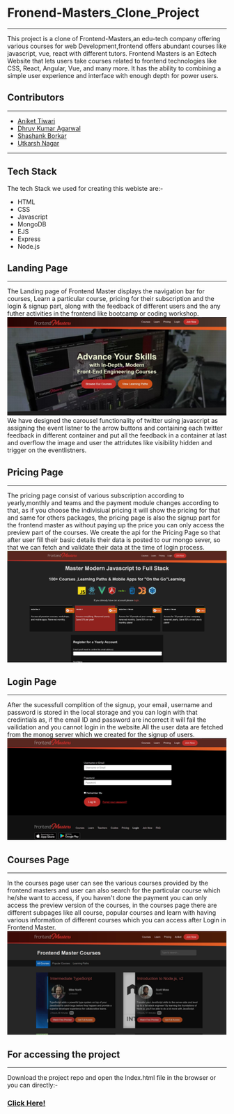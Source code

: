 # Fronend-Masters_Clone_Project
---
This project is a clone of Frontend-Masters,an edu-tech company offering various courses for web Development,frontend offers abundant courses like javascript, vue, react with different tutors.
Frontend Masters is an Edtech Website that lets users take courses related to frontend technologies like CSS, React, Angular, Vue, and many more. It has the ability to combining a simple user experience and interface with enough depth for power users.

## Contributors
----
+ [Aniket Tiwari](https://github.com/aniketT23)
+ [Dhruv Kumar Agarwal](https://github.com/Dhruvkagrawal)
+ [Shashank Borkar](https://github.com/ShashankSKB)
+ [Utkarsh Nagar](https://github.com/utkarsh79)

----
## Tech Stack

The tech Stack we used for creating this webiste are:-
+ HTML
+ CSS
+ Javascript
+ MongoDB
+ EJS
+ Express
+ Node.js

## Landing Page
----
The Landing page of Frontend Master displays the navigation bar for courses, Learn a particular course, pricing for their subscription and the login & signup part, along with the feedback of different users and the any futher activities in the frontend like bootcamp or coding workshop.
![landing page](https://github.com/aniketT23/Fronend-Masters/blob/master/img/landing.JPG  "Logo Title Text 1")
We have designed the carousel  functionality of twitter using javascript as assigning the event listner to the arrow buttons and containing each twitter feedback in different container and put all the feedback in a container at last and overflow the image and user the attridutes like visibility hidden and trigger on the eventlistners.

## Pricing Page
----
The pricing page consist of various subscription according to yearly,monthly and teams and the payment module changes according to that, as if you choose the indivisiual pricing it will show the pricing for that and same for others packages, the pricing page is also the signup part for the frontend master as without paying up the price you can only access the preview part of the courses.
We create the api for the Pricing Page so that after user fill their basic details their data is posted to our mongo sever, so that we can fetch and validate their data at the time of login process.
![landing page](https://github.com/aniketT23/Fronend-Masters/blob/master/img/Screenshot%202021-08-29%20at%2017-44-30%20Document.png "Logo Title Text 1")

## Login Page
----
After the sucessfull complition of the signup, your email, username and password is stored in the local storage and you can login with that credintials as, if the email ID and password are incorrect it will fail the vailidation and you cannot login in the website.All the user data are fetched from the monog server which we created for the signup of users.
![landing page](https://github.com/aniketT23/Fronend-Masters/blob/master/img/login.JPG  "Logo Title Text 1")

## Courses Page
----
In the courses page user can see the various courses provided by the frontend masters and user can also search for the particular course which he/she want to access, if you haven't done the payment you can only access the preview version of the courses, in the courses page there are different subpages like all course, popular courses and learn with having various information of different courses which you can access after Login in Frontend Master.
![landing page](https://github.com/aniketT23/Fronend-Masters/blob/master/img/course.JPG  "Logo Title Text 1")

## For accessing the project
---
Download the project repo and open the Index.html file in the browser or you can directly:-
### [Click Here!](https://anikett23.github.io/Fronend-Masters/)

